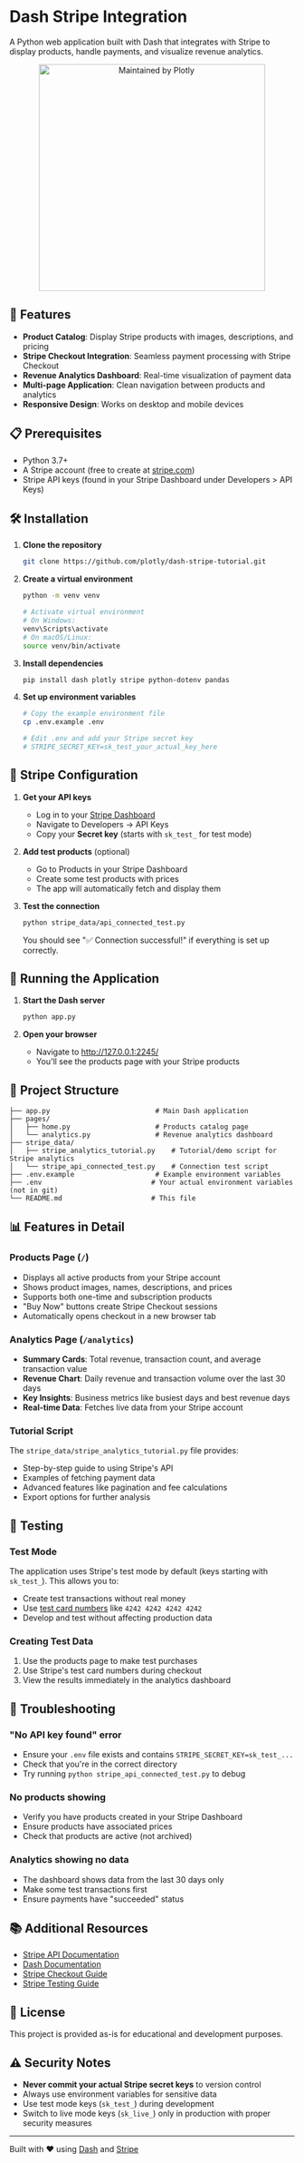 # Dash Stripe Integration

A Python web application built with Dash that integrates with Stripe to display products, handle payments, and visualize revenue analytics.

<div align="center">
  <a href="https://dash.plotly.com/project-maintenance">
    <img src="https://dash.plotly.com/assets/images/maintained-by-plotly.png" width="400px" alt="Maintained by Plotly">
  </a>
</div>

## 🚀 Features

- **Product Catalog**: Display Stripe products with images, descriptions, and pricing
- **Stripe Checkout Integration**: Seamless payment processing with Stripe Checkout
- **Revenue Analytics Dashboard**: Real-time visualization of payment data
- **Multi-page Application**: Clean navigation between products and analytics
- **Responsive Design**: Works on desktop and mobile devices

## 📋 Prerequisites

- Python 3.7+
- A Stripe account (free to create at [stripe.com](https://stripe.com))
- Stripe API keys (found in your Stripe Dashboard under Developers > API Keys)

## 🛠️ Installation

1. **Clone the repository**
   ```bash
   git clone https://github.com/plotly/dash-stripe-tutorial.git
   ```

2. **Create a virtual environment**
   ```bash
   python -m venv venv
   
   # Activate virtual environment
   # On Windows:
   venv\Scripts\activate
   # On macOS/Linux:
   source venv/bin/activate
   ```

3. **Install dependencies**
   ```bash
   pip install dash plotly stripe python-dotenv pandas
   ```

4. **Set up environment variables**
   ```bash
   # Copy the example environment file
   cp .env.example .env
   
   # Edit .env and add your Stripe secret key
   # STRIPE_SECRET_KEY=sk_test_your_actual_key_here
   ```

## 🔑 Stripe Configuration

1. **Get your API keys**
   - Log in to your [Stripe Dashboard](https://dashboard.stripe.com)
   - Navigate to Developers → API Keys
   - Copy your **Secret key** (starts with `sk_test_` for test mode)

2. **Add test products** (optional)
   - Go to Products in your Stripe Dashboard
   - Create some test products with prices
   - The app will automatically fetch and display them

3. **Test the connection**
   ```bash
   python stripe_data/api_connected_test.py
   ```
   You should see "✅ Connection successful!" if everything is set up correctly.

## 🚀 Running the Application

1. **Start the Dash server**
   ```bash
   python app.py
   ```

2. **Open your browser**
   - Navigate to http://127.0.0.1:2245/
   - You'll see the products page with your Stripe products

## 📁 Project Structure

```
├── app.py                          # Main Dash application
├── pages/
│   ├── home.py                     # Products catalog page
│   └── analytics.py                # Revenue analytics dashboard
├── stripe_data/
│   ├── stripe_analytics_tutorial.py    # Tutorial/demo script for Stripe analytics
│   └── stripe_api_connected_test.py    # Connection test script
├── .env.example                    # Example environment variables
├── .env                           # Your actual environment variables (not in git)
└── README.md                      # This file
```

## 📊 Features in Detail

### Products Page (`/`)
- Displays all active products from your Stripe account
- Shows product images, names, descriptions, and prices
- Supports both one-time and subscription products
- "Buy Now" buttons create Stripe Checkout sessions
- Automatically opens checkout in a new browser tab

### Analytics Page (`/analytics`)
- **Summary Cards**: Total revenue, transaction count, and average transaction value
- **Revenue Chart**: Daily revenue and transaction volume over the last 30 days
- **Key Insights**: Business metrics like busiest days and best revenue days
- **Real-time Data**: Fetches live data from your Stripe account

### Tutorial Script
The `stripe_data/stripe_analytics_tutorial.py` file provides:
- Step-by-step guide to using Stripe's API
- Examples of fetching payment data
- Advanced features like pagination and fee calculations
- Export options for further analysis

## 🧪 Testing

### Test Mode
The application uses Stripe's test mode by default (keys starting with `sk_test_`). This allows you to:
- Create test transactions without real money
- Use [test card numbers](https://stripe.com/docs/testing#cards) like `4242 4242 4242 4242`
- Develop and test without affecting production data

### Creating Test Data
1. Use the products page to make test purchases
2. Use Stripe's test card numbers during checkout
3. View the results immediately in the analytics dashboard

## 🔧 Troubleshooting

### "No API key found" error
- Ensure your `.env` file exists and contains `STRIPE_SECRET_KEY=sk_test_...`
- Check that you're in the correct directory
- Try running `python stripe_api_connected_test.py` to debug

### No products showing
- Verify you have products created in your Stripe Dashboard
- Ensure products have associated prices
- Check that products are active (not archived)

### Analytics showing no data
- The dashboard shows data from the last 30 days only
- Make some test transactions first
- Ensure payments have "succeeded" status

## 📚 Additional Resources

- [Stripe API Documentation](https://stripe.com/docs/api)
- [Dash Documentation](https://dash.plotly.com/)
- [Stripe Checkout Guide](https://stripe.com/docs/checkout)
- [Stripe Testing Guide](https://stripe.com/docs/testing)

## 📝 License

This project is provided as-is for educational and development purposes.

## ⚠️ Security Notes

- **Never commit your actual Stripe secret keys** to version control
- Always use environment variables for sensitive data
- Use test mode keys (`sk_test_`) during development
- Switch to live mode keys (`sk_live_`) only in production with proper security measures

---

Built with ❤️ using [Dash](https://dash.plotly.com/) and [Stripe](https://stripe.com/)